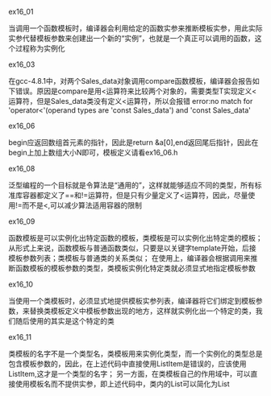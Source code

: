 ex16_01

当调用一个函数模板时，编译器会利用给定的函数实参来推断模板实参，用此实际实参代替模板参数来创建出一个新的“实例”，也就是一个真正可以调用的函数，这个过程称为实例化

ex16_03

在gcc-4.8.1中，对两个Sales_data对象调用compare函数模板，编译器会报告如下错误。原因是compare是用<运算符来比较两个对象的，需要类型T实现定义<运算符，但是Sales_data类没有定义<运算符，所以会报错
error:no match for 'operator<'(operand types are 'const Sales_data') and 'const Sales_data'

ex16_06

begin应返回数组首元素的指针，因此是return &a[0],end返回尾后指针，因此在begin上加上数组大小N即可，模板定义请看ex16_06.h

ex16_08

泛型编程的一个目标就是令算法是“通用的”，这样就能够适应不同的类型，所有标准库容器都定义了==和!=运算符，但是只有少量定义了<运算符，因此，尽量使用!=而不是<,可以减少算法适用容器的限制

ex16_09

函数模板是可以实例化出特定函数的模板，类模板是可以实例化出特定类的模板；
从形式上来说，函数模板与普通函数类似，只要是以关键字template开始，后接模板参数列表；类模板与普通类的关系类似；
在使用上，编译器会根据调用来推断函数模板的模板参数的类型，类模板实例化特定类就必须显式地指定模板参数

ex16_10

当使用一个类模板时，必须显式地提供模板实参列表，编译器将它们绑定到模板参数，来替换类模板定义中模板参数出现的地方，这样就实例化出一个特定的类，我们随后使用的其实是这个特定的类

ex16_11

类模板的名字不是一个类型名，类模板用来实例化类型，而一个实例化的类型总是包含模板参数的，因此，在上述代码中直接使用ListItem是错误的，应该使用ListItem<element>,这才是一个类型的名字；
  另一方面，在类模板自己的作用域中，可以直接使用模板名而不提供实参，即上述代码中，类内的List<elemType>可以简化为List
